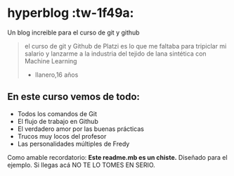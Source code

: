 # hyperblog :tw-1f49a: 
Un blog increible para el curso de git y github
>el curso de git y Github de Platzi es lo que me faltaba para tripiclar mi salario y lanzarme a la industria del tejido de lana sintética con Machine Learning 
> - llanero,16 años

## En este curso vemos de todo: 
* Todos los comandos de Git
* El flujo de trabajo en Github
* El verdadero amor por las buenas prácticas 
* Trucos muy locos del profesor
* Las personalidades múltiples de Fredy

 Como amable recordatorio: **Este readme.mb es un chiste.** Diseñado para el ejemplo. Si llegas acá NO TE LO TOMES EN SERIO. 
